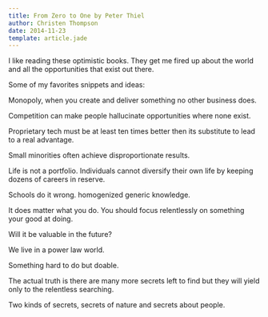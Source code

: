 ```yaml
---
title: From Zero to One by Peter Thiel
author: Christen Thompson
date: 2014-11-23
template: article.jade 
---
```


I like reading these optimistic books. They get me fired up about the world and all the opportunities that exist out there.

<span class="more"></span>

Some of my favorites snippets and ideas:
<br>

Monopoly, when you create and deliver something no other business does.

Competition can make people hallucinate opportunities where none exist.

Proprietary tech must be at least ten times better then its substitute to lead to a real advantage.

Small minorities often achieve disproportionate results.

Life is not a portfolio.  Individuals cannot diversify their own life by keeping dozens of careers in reserve. 

Schools do it wrong.  homogenized generic knowledge.

It does matter what you do.  You should focus relentlessly on something your good at doing.

Will it be valuable in the future?

We live in a power law world.

Something hard to do but doable.

The actual truth is there are many more secrets left to find but they will yield only to the relentless searching.

Two kinds of secrets, secrets of nature and secrets about people.